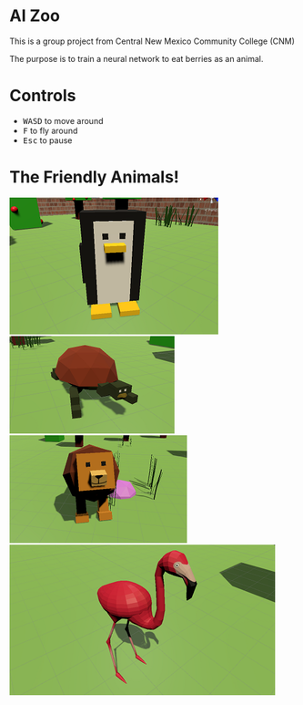 # AI Zoo
This is a group project from Central New Mexico Community College (CNM)

The purpose is to train a neural network to eat berries as an animal.

# Controls
 - <kbd>WASD</kbd> to move around
 - <kbd>F</kbd> to fly around
 - <kbd>Esc</kbd> to pause

# The Friendly Animals!

![Penguin model](/Screenshots/Penguin.png)
![Tortoise model](/Screenshots/Tortoise.png)
![Lion model](/Screenshots/Lion.png)
![Flamingo Model](/Screenshots/Flamingo.png)
